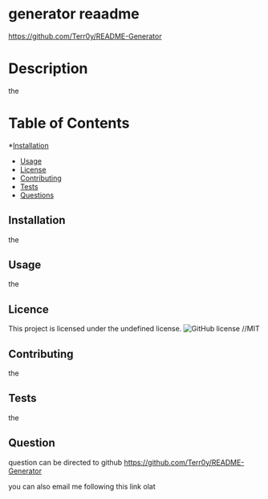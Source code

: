 # generator reaadme
  https://github.com/Terr0y/README-Generator

# Description

the

# Table of Contents
*[Installation](#installation)
* [Usage](#usage)
* [License](#license)
* [Contributing](#contributing)
* [Tests](#tests)
* [Questions](#questions)

## Installation

the

## Usage

the

## Licence
This project is licensed under the undefined license.
![GitHub license](https://img.shields.io/badge/license-MIT-blue.svg)
//MIT

## Contributing

the

## Tests

the

## Question

question can be directed to github
https://github.com/Terr0y/README-Generator

you can also email me following this link
olat

